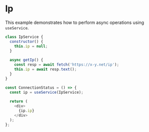 Ip
====

This example demonstrates how to perform async operations using `useService`.

```js
class IpService {
  constructor() {
    this.ip = null;
  }
  
  async getIp() {
    const resp = await fetch('https://x-y.net/ip');
    this.ip = await resp.text();
  }
}
```
```js
const ConnectionStatus = () => {
  const ip = useService(IpService);
  
  return (
    <div>
      {ip.ip}
    </div>
  );
};
```
